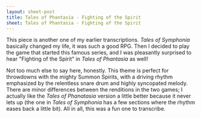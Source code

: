 ```yaml
---
layout: sheet-post
title: Tales of Phantasia - Fighting of the Spirit
sheet: Tales of Phantasia - Fighting of the Spirit
---
```

This piece is another one of my earlier transcriptions. *Tales of Symphonia* basically
changed my life, it was such a good RPG. Then I decided to play the game that started
this famous series, and I was pleasantly surprised to hear "Fighting of the Spirit" in
*Tales of Phantasia* as well!

Not too much else to say here, honestly. This theme is perfect for throwdowns with the
mighty Summon Spirits, with a driving rhythm emphasized by the relentless snare drum and
highly syncopated melody. There are minor differences between the renditions in the two
games; I actually like the *Tales of Phanatasia* version a little better because it never
lets up (the one in *Tales of Symphonia* has a few sections where the rhythm eases back
a little bit). All in all, this was a fun one to transcribe.
